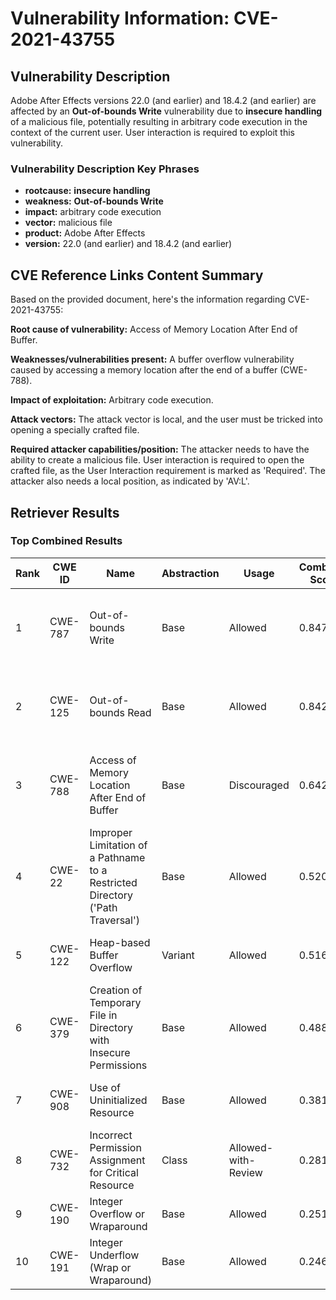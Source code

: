 # Vulnerability Information: CVE-2021-43755

## Vulnerability Description
Adobe After Effects versions 22.0 (and earlier) and 18.4.2 (and earlier) are affected by an **Out-of-bounds Write** vulnerability due to **insecure handling** of a malicious file, potentially resulting in arbitrary code execution in the context of the current user. User interaction is required to exploit this vulnerability.

### Vulnerability Description Key Phrases
- **rootcause:** **insecure handling**
- **weakness:** **Out-of-bounds Write**
- **impact:** arbitrary code execution
- **vector:** malicious file
- **product:** Adobe After Effects
- **version:** 22.0 (and earlier) and 18.4.2 (and earlier)

## CVE Reference Links Content Summary
Based on the provided document, here's the information regarding CVE-2021-43755:

**Root cause of vulnerability:** Access of Memory Location After End of Buffer.

**Weaknesses/vulnerabilities present:** A buffer overflow vulnerability caused by accessing a memory location after the end of a buffer (CWE-788).

**Impact of exploitation:** Arbitrary code execution.

**Attack vectors:** The attack vector is local, and the user must be tricked into opening a specially crafted file.

**Required attacker capabilities/position:** The attacker needs to have the ability to create a malicious file. User interaction is required to open the crafted file, as the User Interaction requirement is marked as 'Required'. The attacker also needs a local position, as indicated by 'AV:L'.

## Retriever Results

### Top Combined Results

| Rank | CWE ID | Name | Abstraction | Usage | Combined Score | Retrievers | Individual Scores |
|------|--------|------|-------------|-------|---------------|------------|-------------------|
| 1 | CWE-787 | Out-of-bounds Write | Base | Allowed | 0.8473 | dense, sparse, graph | dense: 0.509, sparse: 0.546, graph: 0.784 |
| 2 | CWE-125 | Out-of-bounds Read | Base | Allowed | 0.8426 | dense, sparse, graph | dense: 0.515, sparse: 0.452, graph: 0.912 |
| 3 | CWE-788 | Access of Memory Location After End of Buffer | Base | Discouraged | 0.6424 | dense, sparse, graph | dense: 0.579, sparse: 0.651, graph: 0.618 |
| 4 | CWE-22 | Improper Limitation of a Pathname to a Restricted Directory ('Path Traversal') | Base | Allowed | 0.5201 | sparse, graph | sparse: 0.416, graph: 0.789 |
| 5 | CWE-122 | Heap-based Buffer Overflow | Variant | Allowed | 0.5169 | sparse, graph | sparse: 0.496, graph: 0.772 |
| 6 | CWE-379 | Creation of Temporary File in Directory with Insecure Permissions | Base | Allowed | 0.4880 | dense, sparse | dense: 0.488, sparse: 0.426 |
| 7 | CWE-908 | Use of Uninitialized Resource | Base | Allowed | 0.3817 | dense, sparse | dense: 0.487, sparse: 0.241 |
| 8 | CWE-732 | Incorrect Permission Assignment for Critical Resource | Class | Allowed-with-Review | 0.2816 | dense, sparse | dense: 0.481, sparse: 0.417 |
| 9 | CWE-190 | Integer Overflow or Wraparound | Base | Allowed | 0.2516 | sparse | sparse: 0.440 |
| 10 | CWE-191 | Integer Underflow (Wrap or Wraparound) | Base | Allowed | 0.2465 | sparse | sparse: 0.431 |

